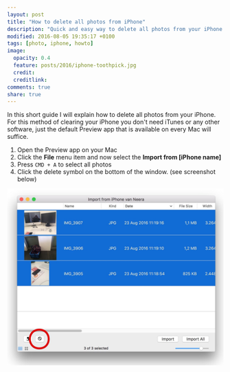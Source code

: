 ```yaml
---
layout: post
title: "How to delete all photos from iPhone"
description: "Quick and easy way to delete all photos from your iPhone."
modified: 2016-08-05 19:35:17 +0100
tags: [photo, iphone, howto]
image:
  opacity: 0.4
  feature: posts/2016/iphone-toothpick.jpg
  credit:
  creditlink:
comments: true
share: true
---
```

In this short guide I will explain how to delete all photos from your iPhone.
For this method of clearing your iPhone you don't need iTunes or any other software, just the default Preview app that is available on every Mac will suffice.

1. Open the Preview app on your Mac
2. Click the **File** menu item and now select the **Import from [iPhone name]**
3. Press `CMD + A` to select all photos
4. Click the delete symbol on the bottom of the window. (see screenshot below)

![Delete photos from iPhone using Mac Preview](/images/posts/2016/delete-all-photos-iphone.jpg)
